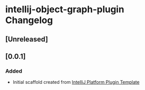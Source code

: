 <!-- Keep a Changelog guide -> https://keepachangelog.com -->

# intellij-object-graph-plugin Changelog

## [Unreleased]

## [0.0.1]
### Added
- Initial scaffold created from [IntelliJ Platform Plugin Template](https://github.com/JetBrains/intellij-platform-plugin-template)
